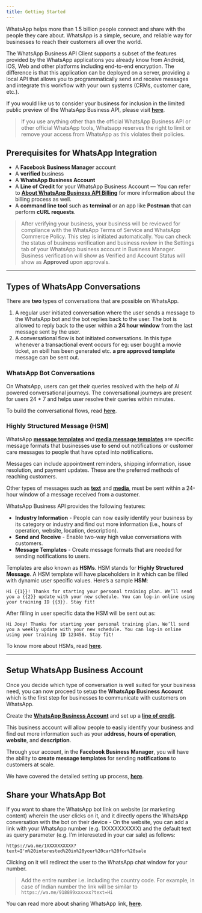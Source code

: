 ```yaml
---
title: Getting Started
---
```


WhatsApp helps more than 1.5 billion people connect and share with the people they care about. WhatsApp is a simple, secure, and reliable way for businesses to reach their customers all over the world.

The WhatsApp Business API Client supports a subset of the features provided by the WhatsApp applications you already know from Android, iOS, Web and other platforms including end-to-end encryption. The difference is that this application can be deployed on a server, providing a local API that allows you to programmatically send and receive messages and integrate this workflow with your own systems (CRMs, customer care, etc.).

If you would like us to consider your business for inclusion in the limited public preview of the WhatsApp Business API, please visit [**here**](https://www.facebook.com/business/m/whatsapp/business-api).

> If you use anything other than the official WhatsApp Business API or other official WhatsApp tools, Whatsapp reserves the right to limit or remove your access from WhatsApp as this violates their policies.

## Prerequisites for WhatsApp Integration  

- A **Facebook Business Manager** account
- A **verified** business
- A **WhatsApp Business Account**
- A **Line of Credit** for your WhatsApp Business Account — You can refer to [**About WhatsApp Business API Billing**](https://www.facebook.com/business/help/2225184664363779?id=2129163877102343) for more information about the billing process as well.
- A **command line tool** such as **terminal** or an app like **Postman** that can perform **cURL requests**.

> After verifying your business, your business will be reviewed for compliance with the WhatsApp Terms of Service and WhatsApp Commerce Policy. This step is initiated automatically. You can check the status of business verification and business review in the Settings tab of your WhatsApp business account in Business Manager. Business verification will show as Verified and Account Status will show as **Approved** upon approvals.

<hr>

## Types of WhatsApp Conversations

There are **two** types of conversations that are possible on WhatsApp. 

1. A regular user initiated conversation where the user sends a message to the WhatsApp bot and the bot replies back to the user. The bot is allowed to reply back to the user within a **24 hour window** from the last message sent by the user.
2. A conversational flow is bot initiated conversations. In this type whenever a transactional event occurs for eg: user bought a movie ticket, an ebill has been generated etc. **a pre approved template** message can be sent out.

### WhatsApp Bot Conversations

On WhatsApp, users can get their queries resolved with the help of AI powered conversational journeys. The conversational journeys are present for users 24 * 7 and helps user resolve their queries within minutes.

To build the conversational flows, read [**here**](https://docs.haptik.ai/whatsapp/cs-wa).

### Highly Structured Message (HSM)

WhatsApp [**message templates**](https://developers.facebook.com/docs/whatsapp/api/messages/message-templates) and [**media message templates**](https://developers.facebook.com/docs/whatsapp/api/messages/message-templates/media-message-templates) are specific message formats that businesses use to send out notifications or customer care messages to people that have opted into notifications. 

Messages can include appointment reminders, shipping information, issue resolution, and payment updates. These are the preferred methods of reaching customers.

Other types of messages such as [**text**](https://developers.facebook.com/docs/whatsapp/api/messages/text) and [**media**](https://developers.facebook.com/docs/whatsapp/api/messages/media), must be sent within a 24-hour window of a message received from a customer.

WhatsApp Business API provides the following features:

* **Industry Information** - People can now easily identify your business by its category or industry and find out more information (i.e., hours of operation, website, location, description).
* **Send and Receive** - Enable two-way high value conversations with customers.
* **Message Templates** - Create message formats that are needed for sending notifications to users.

Templates are also known as **HSMs**. HSM stands for **Highly Structured Message**. A HSM template will have placeholders in it which can be filled with dynamic user specific values. Here’s a sample **HSM**:

`Hi {{1}}! Thanks for starting your personal training plan. We’ll send you a {{2}} update with your new schedule. You can log-in online using your training ID {{3}}. Stay fit!`

After filling in user specific data the HSM will be sent out as:

`Hi Joey! Thanks for starting your personal training plan. We’ll send you a weekly update with your new schedule. You can log-in online using your training ID 123456. Stay fit!`

To know more about HSMs, read [**here**](https://docs.haptik.ai/whatsapp/sending-notifications).

<hr>

## Setup WhatsApp Business Account

Once you decide which type of conversation is well suited for your business need, you can now proceed to setup the **WhatsApp Business Account** which is the first step for businesses to communicate with customers on WhatsApp. 

Create the [**WhatsApp Business Account**](https://www.facebook.com/business/help/2087193751603668) and set up a [**line of credit**](https://www.facebook.com/business/help/1684730811624773?id=2129163877102343). 

This business account will allow people to easily identify your business and find out more information such as your **address**, **hours of operation**, **website**, and **description**. 

Through your account, in the **Facebook Business Manager**, you will have the ability to **create message templates** for sending **notifications** to customers at scale.

We have covered the detailed setting up process, [**here**](https://docs.haptik.ai/whatsapp/setup-wa).

## Share your WhatsApp Bot

If you want to share the WhatsApp bot link on website (or marketing content) wherein the user clicks on it, and it directly opens the WhatsApp conversation with the bot on their device - 
On the website, you can add a link with your WhatsApp number (e.g. 1XXXXXXXXXX) and the default text as query parameter (e.g. I'm intereseted in your car sale) as follows:

`https://wa.me/1XXXXXXXXXX?text=I'm%20interested%20in%20your%20car%20for%20sale`

Clicking on it will redirect the user to the WhatsApp chat window for your number.

> Add the entire number i.e. including the country code.
> For example, in case of Indian number the link will be similar to `https://wa.me/918899xxxxxx?text=Hi`

You can read more about sharing WhatsApp link, [**here**](https://faq.whatsapp.com/general/chats/how-to-use-click-to-chat/).
